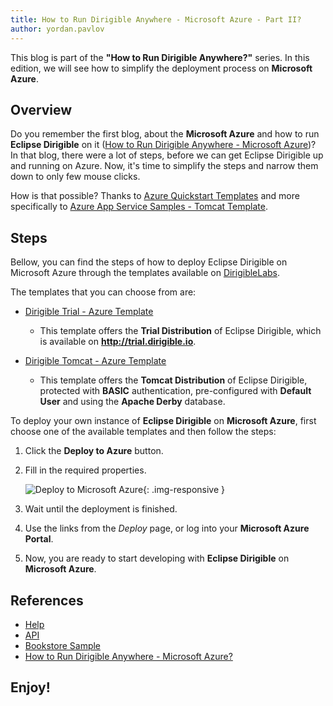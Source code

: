 ```yaml
---
title: How to Run Dirigible Anywhere - Microsoft Azure - Part II?
author: yordan.pavlov
---
```



This blog is part of the **"How to Run Dirigible Anywhere?"** series. In this edition, we will see how to simplify the deployment process on **Microsoft Azure**.

## Overview
Do you remember the first blog, about the **Microsoft Azure** and how to run **Eclipse Dirigible** on it (<a href="https://thuf.github.io/dirigible-io/blogs/2016/08/09/how-to-run-dirigible-anywhere-microsoft-azure.html" target="_blank">How to Run Dirigible Anywhere - Microsoft Azure</a>)? In that blog, there were a lot of steps, before we can get Eclipse Dirigible up and running on Azure. Now, it's time to simplify the steps and narrow them down to only few mouse clicks.

How is that possible? Thanks to <a href="https://azure.microsoft.com/en-us/documentation/templates/" target="_blank">Azure Quickstart Templates</a> and more specifically to <a href="https://github.com/azure-appservice-samples/TomcatTemplate" target="_blank">Azure App Service Samples - Tomcat Template</a>.

## Steps
Bellow, you can find the steps of how to deploy Eclipse Dirigible on Microsoft Azure through the templates available on <a href="https://github.com/dirigiblelabs" target="_blank">DirigibleLabs</a>.

The templates that you can choose from are:

* <a href="https://github.com/dirigiblelabs/dirigible-trial-azure-template" target="_blank">Dirigible Trial - Azure Template</a>
	* This template offers the **Trial Distribution** of Eclipse Dirigible, which is available on **http://trial.dirigible.io**.

* <a href="https://github.com/dirigiblelabs/dirigible-tomcat-azure-template" target="_blank">Dirigible Tomcat - Azure Template</a>
	* This template offers the **Tomcat Distribution** of Eclipse Dirigible, protected with **BASIC** authentication, pre-configured with **Default User** and using the **Apache Derby** database.


To deploy your own instance of **Eclipse Dirigible** on **Microsoft Azure**, first choose one of the available templates and then follow the steps:

1. Click the **Deploy to Azure** button.
2. Fill in the required properties.
		
	![Deploy to Microsoft Azure](/img/posts/20160818-0/deploy-to-azure.png){: .img-responsive }
3. Wait until the deployment is finished.
4. Use the links from the *Deploy* page, or log into your **Microsoft Azure Portal**.
5. Now, you are ready to start developing with **Eclipse Dirigible** on **Microsoft Azure**.

## References

* <a href="https://thuf.github.io/dirigible-io/help/index.html" target="_blank">Help</a>
* <a href="https://thuf.github.io/dirigible-io/api/index.html" target="_blank">API</a>
* <a href="https://thuf.github.io/dirigible-io/samples/bookstore.html" target="_blank">Bookstore Sample</a>
* <a href="https://thuf.github.io/dirigible-io/blogs/2016/08/09/how-to-run-dirigible-anywhere-microsoft-azure.html" target="_blank">How to Run Dirigible Anywhere - Microsoft Azure?</a>


## Enjoy!
